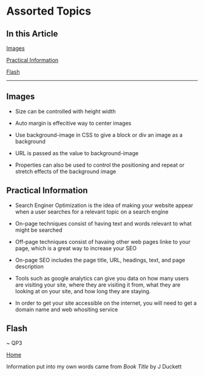# Assorted Topics

## In this Article

[Images](#topic1)

[Practical Information](#topic2)

[Flash](#topic3)

---

<a name="topic1"></a>

## Images

* Size can be controlled with height width

* Auto margin is effecitive way to center images

* Use background-image in CSS to give a block or div an image as a background

* URL is passed as the value to background-image

* Properties can also be used to control the positioning and repeat or stretch effects of the background image


<a name="topic2"></a>

## Practical Information

* Search Enginer Optimization is the idea of making your website appear when a user searches for a relevant topic on a search engine

* On-page techniques consist of having text and words relevant to what might be searched

* Off-page techniques consist of havaing other web pages linke to your page, which is a great way to increase your SEO

* On-page SEO includes the page title, URL, headings, text, and page description

* Tools such as google analytics can give you data on how many users are visiting your site, where they are visiting it from, what they are looking at on your site, and how long they are staying.

* In order to get your site accessible on the internet, you will need to get a domain name and web whositing service


<a name="topic3"></a>

## Flash


~ QP3

[Home](../README.md)

Information put into my own words came from *Book Title* by J Duckett
